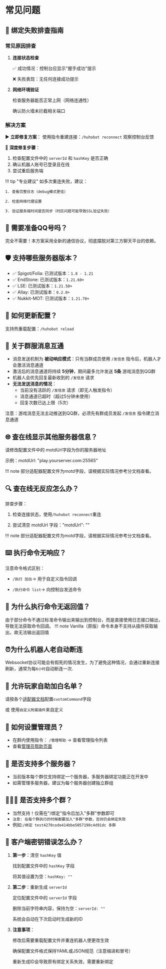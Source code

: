 #  常见问题

## 📡 绑定失败排查指南

### 常见原因排查
1. **连接状态检查**

    ✅ 成功情况：控制台应显示"握手成功"提示

    ❌ 失败表现：无任何连接成功提示

2. **网络环境验证**

    检查服务器能否正常上网（网络连通性）

    确认防火墙未拦截相关端口

### 解决方案
▶️ **立即修复方案**：
    使用指令重建连接：`/huhobot reconnect`
    观察控制台反馈

🔄 **深度修复步骤**：

1. 检查配置文件中的 `serverId` 和 `hashKey` 是否正确
2. 确认机器人账号已登录且在线
3. 尝试重启服务端

!!! tip "专业建议"
    如多次重连失败，建议：
    
    1. 查看完整日志（debug模式更佳）

    2. 检查网络代理设置

    3. 验证服务端时间是否同步（时区问题可能导致SSL验证失败）

## 🤔 需要准备QQ号吗？
完全不需要！本方案采用全新的通信协议，彻底摆脱对第三方聊天平台的依赖。

## 🛡️ 支持哪些服务器版本？
- ✅ Spigot/Folia: 已测试版本：`1.8 - 1.21`
- ✅ EndStone: 已测试版本：`1.21.60+`
- ✅ LSE: 已测试版本：`1.21.50+`
- ✅ Allay: 已测试版本：`0.2.0+`
- ✅ Nukkit-MOT: 已测试版本：`1.21.70+`

## 🔧 如何更新配置？
支持热重载配置：`/huhobot reload`

## 💬 关于群服消息互通
- 消息发送机制为 **被动响应模式**：只有当群成员使用 `/发信息` 指令后，机器人才会激活消息通道
- 激活后的消息通道将持续 **5分钟**，期间最多允许发送 **5条** 游戏消息到QQ群
- 机器人会优先回复最新收到的 `/发信息` 请求
- **无法发送消息的情况**：
  - 当前没有活跃的 `/发信息` 请求（即无人触发指令）
  - 消息通道已超时（超过5分钟未使用）
  - 回复次数已达上限（5次）

注意：游戏消息无法主动推送到QQ群，必须先有群成员发起 `/发信息` 指令建立消息通道


## 🌐 查在线显示其他服务器信息？
请修改配置文件中的 motdUrl字段为你的服务器地址  

示例：motdUrl: "play.yourserver.com:25565"

!!! note
    部分适配器配置文件为motd字段，请根据实际情况参考分文档查看。


## 🔍 查在线无反应怎么办？
排查步骤：  

1. 检查连接状态，使用`/huhobot reconnect`重连

2. 尝试清空 motdUrl 字段："motdUrl": ""

!!! note
    部分适配器配置文件为motd字段，请根据实际情况参考分文档查看。



## ⌨️ 执行命令无响应？
注意命令格式区别：  

- `/执行 加白`→ 用于自定义指令回调

- `/执行命令 list`→ 向控制台发送命令

## 📝 为什么执行命令无返回值？
由于部分命令不通过标准命令输出来输出到控制台，而是直接使用日志接口输出，导致无法获取命令回调。
!!! note
    Vanilla（原版）命令本身不支持从插件获取输出，故无法输出返回值

## ⏰为什么机器人老自动断连
Websocket协议可能会有假死的情况发生，为了避免这种情况，会通过重新连接刷新，通常为每`6小时`自动断连一次.

## 👥 允许玩家自助加白名单？
请按各个[适配器文档](../Adapter/index.md)配置`customCommand`字段

或 使用`自定义附属插件`来自定义



## 👮 如何设置管理员？
- 在群内使用指令：  `/管理帮助` → 查看管理指令列表
- 查看[管理员帮助页面](../AdminHelp/index.md)


## 🏰 是否支持多个服务器？
- 当前版本每个群仅支持绑定一个服务器，多服务器绑定功能正在开发中  
- 如需管理多服务器，建议为每个服务器创建独立群组

## 👩‍👧‍👦 是否支持多个群？
- 当然支持！仅需在"/绑定"指令后加入"多群"参数即可
- `注意: 在每个群执行的时候都要加入"多群"参数，否则仍会绑定失败`
- 例如:`/绑定 test4270code414bbe5057198c4d91dc 多群`

## 🔑 客户端密钥错误怎么办？
1. **第一步**：清空 `hashKey` 值

    找到配置文件中的 `hashKey` 字段

    将其值设置为空：`hashKey: ""`

2. **第二步**：重新生成 `serverId`

    定位配置文件中的 `serverId` 字段

    删除当前字符串内容，保持为空：`serverId: ""`

    系统会自动在下次启动时生成新的ID

3. **注意事项**：

    修改后需要重载配置文件并重连机器人使更改生效

    确保配置文件格式保持YAML或JSON规范（注意缩进和冒号）

    重新生成ID会导致原有绑定关系失效，需要重新绑定
